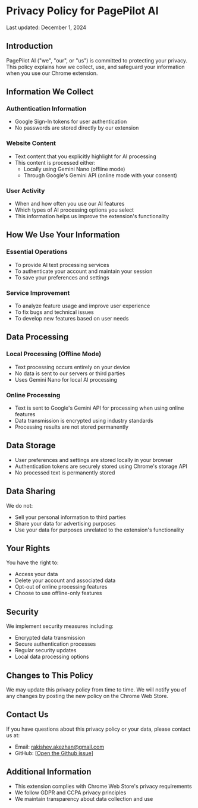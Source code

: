 # Privacy Policy for PagePilot AI

Last updated: December 1, 2024

## Introduction

PagePilot AI ("we", "our", or "us") is committed to protecting your privacy. This policy explains how we collect, use, and safeguard your information when you use our Chrome extension.

## Information We Collect

### Authentication Information

- Google Sign-In tokens for user authentication
- No passwords are stored directly by our extension

### Website Content

- Text content that you explicitly highlight for AI processing
- This content is processed either:
  - Locally using Gemini Nano (offline mode)
  - Through Google's Gemini API (online mode with your consent)

### User Activity

- When and how often you use our AI features
- Which types of AI processing options you select
- This information helps us improve the extension's functionality

## How We Use Your Information

### Essential Operations

- To provide AI text processing services
- To authenticate your account and maintain your session
- To save your preferences and settings

### Service Improvement

- To analyze feature usage and improve user experience
- To fix bugs and technical issues
- To develop new features based on user needs

## Data Processing

### Local Processing (Offline Mode)

- Text processing occurs entirely on your device
- No data is sent to our servers or third parties
- Uses Gemini Nano for local AI processing

### Online Processing

- Text is sent to Google's Gemini API for processing when using online features
- Data transmission is encrypted using industry standards
- Processing results are not stored permanently

## Data Storage

- User preferences and settings are stored locally in your browser
- Authentication tokens are securely stored using Chrome's storage API
- No processed text is permanently stored

## Data Sharing

We do not:

- Sell your personal information to third parties
- Share your data for advertising purposes
- Use your data for purposes unrelated to the extension's functionality

## Your Rights

You have the right to:

- Access your data
- Delete your account and associated data
- Opt-out of online processing features
- Choose to use offline-only features

## Security

We implement security measures including:

- Encrypted data transmission
- Secure authentication processes
- Regular security updates
- Local data processing options

## Changes to This Policy

We may update this privacy policy from time to time. We will notify you of any changes by posting the new policy on the Chrome Web Store.

## Contact Us

If you have questions about this privacy policy or your data, please contact us at:

- Email: rakishev.akezhan@gmail.com
- GitHub: [[Open the Github issue](https://github.com/Akezh/Page-pilot-AI/issues)]

## Additional Information

- This extension complies with Chrome Web Store's privacy requirements
- We follow GDPR and CCPA privacy principles
- We maintain transparency about data collection and use
